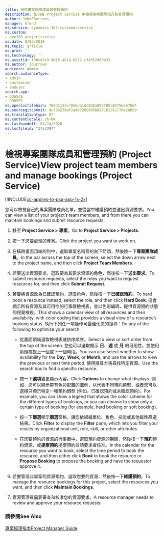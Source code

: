 ```yaml
---
title: 檢視專案團隊成員和管理預約
description: 如何在 Project Service 中檢視專案團隊成員和管理預約
author: JohnPBurrows
manager: kfend
ms.service: dynamics-365-customerservice
ms.custom:
- dyn365-projectservice
ms.date: 8/03/2018
ms.topic: article
ms.prod: ''
ms.technology: ''
ms.assetid: f86e43c9-9015-4614-b232-cf4352d68e33
ms.author: jburrows
audience: Admin
search.audienceType:
- admin
- customizer
- enduser
search.app:
- D365CE
- D365PS
ms.openlocfilehash: 762d112dcf8ebda1dd8b8a887f08a8475ba67684
ms.sourcegitcommit: 8c786230ef2a497280885b827162561776e2eb00
ms.translationtype: HT
ms.contentlocale: zh-HK
ms.lasthandoff: 03/24/2020
ms.locfileid: "3757297"
---
```

# <a name="view-project-team-members-and-manage-bookings-project-service"></a><span data-ttu-id="817a9-103">檢視專案團隊成員和管理預約 (Project Service)</span><span class="sxs-lookup"><span data-stu-id="817a9-103">View project team members and manage bookings (Project Service)</span></span>

[!INCLUDE[cc-applies-to-psa-app-1x-2x](../includes/cc-applies-to-psa-app-1x-2x.md)]

<span data-ttu-id="817a9-104">您可以檢視自己的專案團隊成員名單，並從當中維護預約並送出資源要求。</span><span class="sxs-lookup"><span data-stu-id="817a9-104">You can view a list of your project’s team members, and from there you can maintain bookings and submit resource requests.</span></span>  
  
1.  <span data-ttu-id="817a9-105">移至 **Project Service > 專案**。</span><span class="sxs-lookup"><span data-stu-id="817a9-105">Go to **Project Service > Projects**.</span></span>  
  
2.  <span data-ttu-id="817a9-106">按一下您要處理的專案。</span><span class="sxs-lookup"><span data-stu-id="817a9-106">Click the project you want to work on.</span></span>  
  
3.  <span data-ttu-id="817a9-107">在橫跨畫面頂端的列中，選取專案名稱旁的向下箭頭，然後按一下**專案團隊成員**。</span><span class="sxs-lookup"><span data-stu-id="817a9-107">In the bar across the top of the screen, select the down arrow next to the project name, and then click **Project Team Members**.</span></span>  
  
4.  <span data-ttu-id="817a9-108">若要送出資源要求，選取要為其要求資源的角色，然後按一下**送出要求**。</span><span class="sxs-lookup"><span data-stu-id="817a9-108">To submit resource requests, select the roles you want to request resources for, and then click **Submit Request**.</span></span>  
  
5.  <span data-ttu-id="817a9-109">若要將資源改為已確認預約，選取角色，然後按一下**已確認預約**。</span><span class="sxs-lookup"><span data-stu-id="817a9-109">To hard book a resource instead, select the role, and then click **Hard Book**.</span></span> <span data-ttu-id="817a9-110">這會顯示所有資源及其可用性的行事曆檢視表，並以色彩編碼，提供資源預約狀態的視覺檢視。</span><span class="sxs-lookup"><span data-stu-id="817a9-110">This shows a calendar view of all resources and their availability, with color coding that provides a visual view of a resource’s booking status.</span></span> <span data-ttu-id="817a9-111">執行下列任一項操作可最佳化您的搜尋：</span><span class="sxs-lookup"><span data-stu-id="817a9-111">Do any of the following to optimize your search:</span></span>  
  
    -   <span data-ttu-id="817a9-112">從畫面頂端選取檢視表或排序順序。</span><span class="sxs-lookup"><span data-stu-id="817a9-112">Select a view or sort order from the top of the screen.</span></span> <span data-ttu-id="817a9-113">您也可以選取顯示 **日**、**週** 或 **月** 的可用性，並使用箭頭檢視上一個或下一個時段。</span><span class="sxs-lookup"><span data-stu-id="817a9-113">You can also select whether to show availability for the **Day**, **Week**, or **Month**, and use the arrows to view the previous or next time period.</span></span> <span data-ttu-id="817a9-114">使用搜尋方塊尋找特定資源。</span><span class="sxs-lookup"><span data-stu-id="817a9-114">Use the search box to find a specific resource.</span></span>  
  
    -   <span data-ttu-id="817a9-115">按一下**選項**變更顯示內容。</span><span class="sxs-lookup"><span data-stu-id="817a9-115">Click **Options** to change what displays.</span></span> <span data-ttu-id="817a9-116">例如，您可以顯示帶有色彩配置的圖例，以代表不同預約類型，或者您可以選擇只顯示特定一種預約類型 (例如，已確認預約或未確認預約)。</span><span class="sxs-lookup"><span data-stu-id="817a9-116">For example, you can show a legend that shows the color scheme for the different types of bookings, or you can choose to show only a certain type of booking (for example, hard booking or soft booking).</span></span>  
  
    -   <span data-ttu-id="817a9-117">按一下**篩選**顯示**篩選**窗格，讓您依組織單位、角色、技能或其他屬性篩選結果。</span><span class="sxs-lookup"><span data-stu-id="817a9-117">Click **Filter** to display the **Filter** pane, which lets you filter your results by organizational unit, role, skill, or other attributes.</span></span>  
  
    -   <span data-ttu-id="817a9-118">在您要預約的資源的行事曆中，選取預約資源的期間，然後按一下**預約**預約資源，或**提案預約**提案預約並請要求者核准。</span><span class="sxs-lookup"><span data-stu-id="817a9-118">In the calendar for the resource you want to book, select the time period to book the resource, and then either click **Book** to book the resource or **Propose Booking** to propose the booking and have the requestor approve it.</span></span>  
  
6.  <span data-ttu-id="817a9-119">若要管理此專案的資源預約，選取您要的資源，然後按一下**維護預約**。</span><span class="sxs-lookup"><span data-stu-id="817a9-119">To manage the resource bookings for this project, select the resources you want, and then click **Maintain Bookings**.</span></span>  
  
7.  <span data-ttu-id="817a9-120">資源管理員需要審查和核准您的資源要求。</span><span class="sxs-lookup"><span data-stu-id="817a9-120">A resource manager needs to review and approve your resource requests.</span></span>  
  
### <a name="see-also"></a><span data-ttu-id="817a9-121">請參閱</span><span class="sxs-lookup"><span data-stu-id="817a9-121">See Also</span></span>  
 [<span data-ttu-id="817a9-122">專案經理指南</span><span class="sxs-lookup"><span data-stu-id="817a9-122">Project Manager Guide</span></span>](../project-service/project-manager-guide.md)
